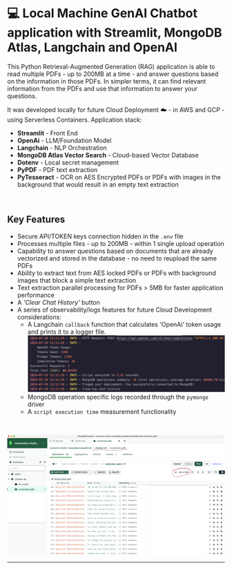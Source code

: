 # :computer: Local Machine GenAI Chatbot  application with Streamlit, MongoDB Atlas, Langchain and OpenAI

This Python Retrieval-Augmented Generation (RAG) application is able to read multiple PDFs - up to 200MB at a time - and answer questions based on the information in those PDFs. In simpler terms, it can find relevant information from the PDFs and use that information to answer your questions.

It was developed locally for future Cloud Deployment :cloud: - in AWS and GCP - using Serverless Containers. Application stack:

* **Streamlit** - Front End
* **OpenAi** - LLM/Foundation Model
* **Langchain** - NLP Orchestration
* **MongoDB Atlas Vector Search** - Cloud-based Vector Database
* **Dotenv** - Local secret management
* **PyPDF** - PDF text extraction
* **PyTesseract** - OCR on AES Encrypted PDFs or PDFs with images in the background that would result in an empty text extraction
</br>

## Key Features

* Secure API/TOKEN keys connection hidden in the `.env` file
* Processes multiple files - up to 200MB - within 1 single upload operation
* Capability to answer questions based on documents that are already vectorized and stored in the database - no need to reupload the same PDFs
* Ability to extract text from AES locked PDFs or PDFs with background images that block a simple text extraction
* Text extraction parallel processing for  PDFs > 5MB for faster application performance
* A _'Clear Chat History'_ button
* A series of observability/logs features for future Cloud Development considerations:
  * A Langchain `callback` function that calculates 'OpenAi' token usage and prints it to a logger file.
  ![cost-screenshot](images/openai-token-usage-mdb-logs-screenshot.png) 
  * MongoDB operation specific logs recorded through the `pymongo` driver
  * A `script execution time` measurement functionality

</br>

![mdb-vector-screenshot-1](images/mdb-compass-screenshot-1.png)

---

